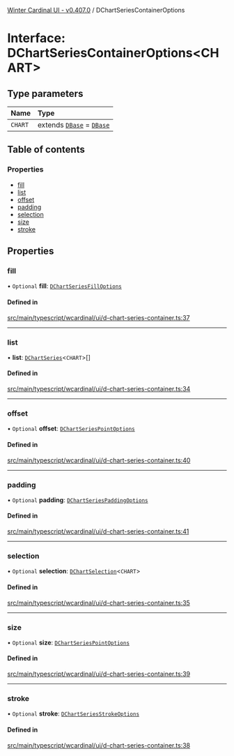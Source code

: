 [Winter Cardinal UI - v0.407.0](../index.md) / DChartSeriesContainerOptions

# Interface: DChartSeriesContainerOptions\<CHART\>

## Type parameters

| Name | Type |
| :------ | :------ |
| `CHART` | extends [`DBase`](../classes/DBase.md) = [`DBase`](../classes/DBase.md) |

## Table of contents

### Properties

- [fill](DChartSeriesContainerOptions.md#fill)
- [list](DChartSeriesContainerOptions.md#list)
- [offset](DChartSeriesContainerOptions.md#offset)
- [padding](DChartSeriesContainerOptions.md#padding)
- [selection](DChartSeriesContainerOptions.md#selection)
- [size](DChartSeriesContainerOptions.md#size)
- [stroke](DChartSeriesContainerOptions.md#stroke)

## Properties

### fill

• `Optional` **fill**: [`DChartSeriesFillOptions`](DChartSeriesFillOptions.md)

#### Defined in

[src/main/typescript/wcardinal/ui/d-chart-series-container.ts:37](https://github.com/winter-cardinal/winter-cardinal-ui/blob/v0.407.0/src/main/typescript/wcardinal/ui/d-chart-series-container.ts#L37)

___

### list

• **list**: [`DChartSeries`](DChartSeries.md)\<`CHART`\>[]

#### Defined in

[src/main/typescript/wcardinal/ui/d-chart-series-container.ts:34](https://github.com/winter-cardinal/winter-cardinal-ui/blob/v0.407.0/src/main/typescript/wcardinal/ui/d-chart-series-container.ts#L34)

___

### offset

• `Optional` **offset**: [`DChartSeriesPointOptions`](DChartSeriesPointOptions.md)

#### Defined in

[src/main/typescript/wcardinal/ui/d-chart-series-container.ts:40](https://github.com/winter-cardinal/winter-cardinal-ui/blob/v0.407.0/src/main/typescript/wcardinal/ui/d-chart-series-container.ts#L40)

___

### padding

• `Optional` **padding**: [`DChartSeriesPaddingOptions`](DChartSeriesPaddingOptions.md)

#### Defined in

[src/main/typescript/wcardinal/ui/d-chart-series-container.ts:41](https://github.com/winter-cardinal/winter-cardinal-ui/blob/v0.407.0/src/main/typescript/wcardinal/ui/d-chart-series-container.ts#L41)

___

### selection

• `Optional` **selection**: [`DChartSelection`](DChartSelection.md)\<`CHART`\>

#### Defined in

[src/main/typescript/wcardinal/ui/d-chart-series-container.ts:35](https://github.com/winter-cardinal/winter-cardinal-ui/blob/v0.407.0/src/main/typescript/wcardinal/ui/d-chart-series-container.ts#L35)

___

### size

• `Optional` **size**: [`DChartSeriesPointOptions`](DChartSeriesPointOptions.md)

#### Defined in

[src/main/typescript/wcardinal/ui/d-chart-series-container.ts:39](https://github.com/winter-cardinal/winter-cardinal-ui/blob/v0.407.0/src/main/typescript/wcardinal/ui/d-chart-series-container.ts#L39)

___

### stroke

• `Optional` **stroke**: [`DChartSeriesStrokeOptions`](DChartSeriesStrokeOptions.md)

#### Defined in

[src/main/typescript/wcardinal/ui/d-chart-series-container.ts:38](https://github.com/winter-cardinal/winter-cardinal-ui/blob/v0.407.0/src/main/typescript/wcardinal/ui/d-chart-series-container.ts#L38)

